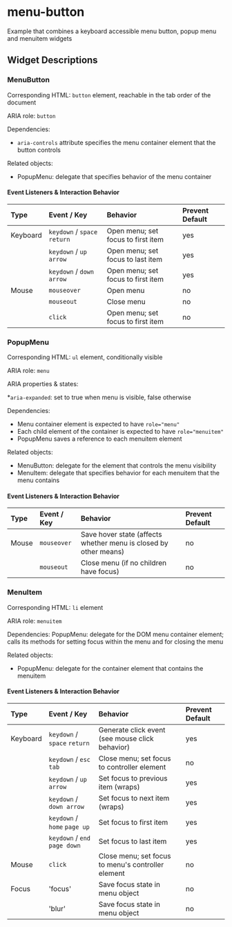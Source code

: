 # menu-button
Example that combines a keyboard accessible menu button, popup menu and menuitem widgets

## Widget Descriptions

### MenuButton
Corresponding HTML: `button` element, reachable in the tab order of the document

ARIA role:  `button`

Dependencies:

* `aria-controls` attribute specifies the menu container element that the button controls

Related objects:

* PopupMenu: delegate that specifies behavior of the menu container

#### Event Listeners & Interaction Behavior

| Type         | Event / Key                  | Behavior                           | Prevent Default |
| :----------- | :--------------------------- |:---------------------------------- | :-------------- |
| Keyboard     | `keydown` / `space` `return` | Open menu; set focus to first item | yes |
|              | `keydown` / `up arrow`       | Open menu; set focus to last item  | yes |
|              | `keydown` / `down arrow`     | Open menu; set focus to first item | yes |
| Mouse        | `mouseover`                  | Open menu                          | no  |
|              | `mouseout`                   | Close menu                         | no  |
|              | `click`                      | Open menu; set focus to first item | no  |

### PopupMenu
Corresponding HTML: `ul` element, conditionally visible

ARIA role:  `menu`

ARIA properties & states:

*`aria-expanded`: set to true when menu is visible, false otherwise

Dependencies:

* Menu container element is expected to have `role="menu"`
* Each child element of the container is expected to have `role="menuitem"`
* PopupMenu saves a reference to each menuitem element

Related objects:

* MenuButton: delegate for the element that controls the menu visibility
* MenuItem: delegate that specifies behavior for each menuitem that the menu contains

#### Event Listeners & Interaction Behavior

| Type         | Event / Key         | Behavior      | Prevent Default |
| :----------- | :------------------ |:------------- | :-------------- |
| Mouse        | `mouseover`         | Save hover state (affects whether menu is closed by other means)  | no |
|              | `mouseout`          | Close menu (if no children have focus) | no |

### MenuItem
Corresponding HTML: `li` element

ARIA role:  `menuitem`

Dependencies: PopupMenu: delegate for the DOM menu container element; calls its methods for
setting focus within the menu and for closing the menu

Related objects:

* PopupMenu: delegate for the container element that contains the menuitem

#### Event Listeners & Interaction Behavior

| Type         | Event / Key                    | Behavior                           | Prevent Default |
| :----------- | :----------------------------- |:---------------------------------- | :-------------- |
| Keyboard     | `keydown` / `space` `return`   | Generate click event (see mouse click behavior) | yes |
|              | `keydown` / `esc` `tab`        | Close menu; set focus to controller element | no |
|              | `keydown` / `up arrow`         | Set focus to previous item (wraps) | yes |
|              | `keydown` / `down arrow`       | Set focus to next item (wraps)     | yes |
|              | `keydown` / `home` `page up`   | Set focus to first item            | yes |
|              | `keydown` / `end` `page down`  | Set focus to last item             | yes |
| Mouse        | `click`                        | Close menu; set focus to menu's controller element | no |
| Focus        | 'focus'                        | Save focus state in menu object    | no |
|              | 'blur'                         | Save focus state in menu object    | no |
